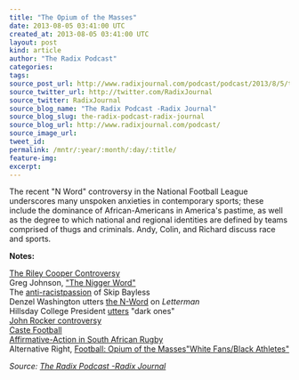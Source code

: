 ```yaml
---
title: "The Opium of the Masses"
date: 2013-08-05 03:41:00 UTC
created_at: 2013-08-05 03:41:00 UTC
layout: post
kind: article
author: "The Radix Podcast"
categories: 
tags: 
source_post_url: http://www.radixjournal.com/podcast/podcast/2013/8/5/the-opium-of-the-masses
source_twitter_url: http://twitter.com/RadixJournal
source_twitter: RadixJournal
source_blog_name: "The Radix Podcast -Radix Journal"
source_blog_slug: the-radix-podcast-radix-journal
source_blog_url: http://www.radixjournal.com/podcast/
source_image_url: 
tweet_id:
permalink: /mntr/:year/:month/:day/:title/
feature-img: 
excerpt:
---
```

<p>The recent "N Word" controversy in the National Football League underscores many unspoken anxieties in contemporary sports; these include the dominance of African-Americans in America's pastime, as well as the degree to which national and regional identities are defined by teams comprised of thugs and criminals. Andy, Colin, and Richard discuss race and sports.</p>



<p><strong>Notes:</strong></p><p><a href="http://www.usatoday.com/story/sports/nfl/eagles/2013/07/31/after-racial-slur-eagles-wide-receiver-riley-cooper-apologizes-to-teammates-n-word/2606483/">The Riley Cooper Controversy</a><br><span>Greg Johnson, </span><a href="http://www.counter-currents.com/2013/07/the-nigger-word/">"The Nigger Word"</a><br><span>The </span><a href="http://espn.go.com/video/clip?id=9528310">anti-racist</a><a href="http://espn.go.com/video/clip?id=9531634">passion</a><span> of Skip Bayless</span><br><span>Denzel Washington utters </span><a href="https://www.youtube.com/watch?v=jj6x0aqO9D8">the N-Word</a><span> on </span><em>Letterman</em><br><span>Hillsday College President </span><a href="http://www.huffingtonpost.com/2013/08/01/larry-arnn-dark-ones-hillsdale_n_3691839.html">utters</a><span> "dark ones"</span><br><a href="http://en.wikipedia.org/wiki/John_Rocker#Controversial_statements">John Rocker controversy</a><br><a href="http://www.castefootball.us/archives/the-2013-nfl-draft-ryan-swope-conner-vernon-latest-casualties-of-war-against-whites/">Caste Football</a><br><a href="http://www.economist.com/node/10024554">Affirmative-Action in South African Rugby</a><br><span>Alternative Right, </span><a href="http://altright-archive.net/main/blogs/zeitgeist/football/">Football: Opium of the Masses</a><a href="http://altright-archive.net/main/blogs/zeitgeist/white-fansblack-athletes/">"White Fans/Black Athletes"</a></p><div class="">
    <i>Source: <a href="http://www.radixjournal.com/podcast/">The Radix Podcast -Radix Journal</a></i>
</div>
